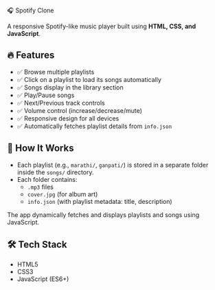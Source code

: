 🎧 Spotify Clone

A responsive Spotify-like music player built using **HTML, CSS, and JavaScript**.

## 🔥 Features

- ✅ Browse multiple playlists
- ✅ Click on a playlist to load its songs automatically
- ✅ Songs display in the library section
- ✅ Play/Pause songs
- ✅ Next/Previous track controls
- ✅ Volume control (increase/decrease/mute)
- ✅ Responsive design for all devices
- ✅ Automatically fetches playlist details from `info.json`

## 📁 How It Works

- Each playlist (e.g., `marathi/`, `ganpati/`) is stored in a separate folder inside the `songs/` directory.
- Each folder contains:
  - `.mp3` files
  - `cover.jpg` (for album art)
  - `info.json` (with playlist metadata: title, description)

The app dynamically fetches and displays playlists and songs using JavaScript.

## 🛠 Tech Stack

- HTML5
- CSS3
- JavaScript (ES6+)
